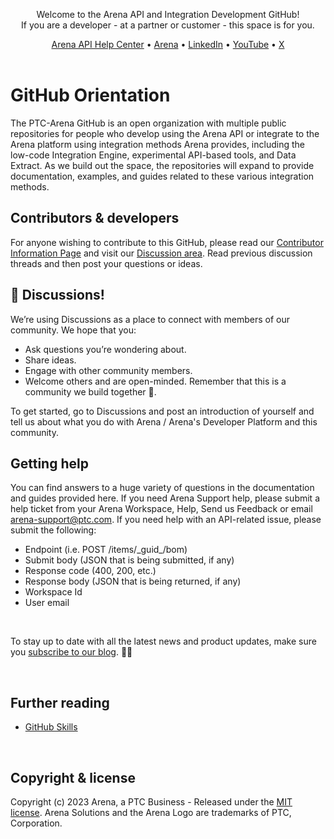 <p align="center">
Welcome to the Arena API and Integration Development GitHub! 
 <br />
  If you are a developer - at a partner or customer - this space is for you.
</p>

<p align="center">
    <a href="https://ptc-arena.github.io/arena-dev-help/">Arena API Help Center</a> •
    <a href="https://www.arenasolutions.com">Arena</a> •
    <a href="https://www.linkedin.com/company/arena-solutions/posts/?feedView=all">LinkedIn</a> •
    <a href="https://www.youtube.com/user/Arenasolutions">YouTube</a> •
    <a href="https://x.com/arenasolutions">X</a>
    <br /><br />
</p>


# GitHub Orientation

The PTC-Arena GitHub is an open organization with multiple public repositories for people who develop using the Arena API or integrate to the Arena platform using integration methods Arena provides, including the low-code Integration Engine, experimental API-based tools, and Data Extract. As we build out the space, the repositories will expand to provide documentation, examples, and guides related to these various integration methods. <br />

## Contributors & developers

For anyone wishing to contribute to this GitHub, please read our [Contributor Information Page](https://github.com/ptc-arena/.github/blob/main/contributing.md) and visit our [Discussion area](https://github.com/orgs/ptc-arena/discussions). Read previous discussion threads and then post your questions or ideas. 

## 👋 Discussions!
  We’re using Discussions as a place to connect with members of our community. We hope that you:
  * Ask questions you’re wondering about.
  * Share ideas.
  * Engage with other community members.
  * Welcome others and are open-minded. Remember that this is a community we
  build together 💪.

  To get started, go to Discussions and post an introduction of yourself and tell us about what you do with Arena / Arena's Developer Platform and this community.

## Getting help

You can find answers to a huge variety of questions in the documentation and guides provided here. 
If you need Arena Support help, please submit a help ticket from your Arena Workspace, Help, Send us Feedback or email arena-support@ptc.com. If you need help with an API-related issue, please submit the following: <br />
<ul><li>Endpoint (i.e. POST /items/_guid_/bom)</li>
  <li>Submit body (JSON that is being submitted, if any)</li>
  <li>Response code (400, 200, etc.)</li>
  <li>Response body (JSON that is being returned, if any)</li>
  <li>Workspace Id</li>
  <li>User email</li> </ul>
  <br />

To stay up to date with all the latest news and product updates, make sure you [subscribe to our blog](https://www.arenasolutions.com/blog/). :saxophone::turtle:

&nbsp;

## Further reading
<ul><li><a href="https://skills.github.com/">GitHub Skills</a></li>
</ul>
<br />

## Copyright & license

Copyright (c) 2023 Arena, a PTC Business - Released under the [MIT license](LICENSE). Arena Solutions and the Arena Logo are trademarks of PTC, Corporation.

